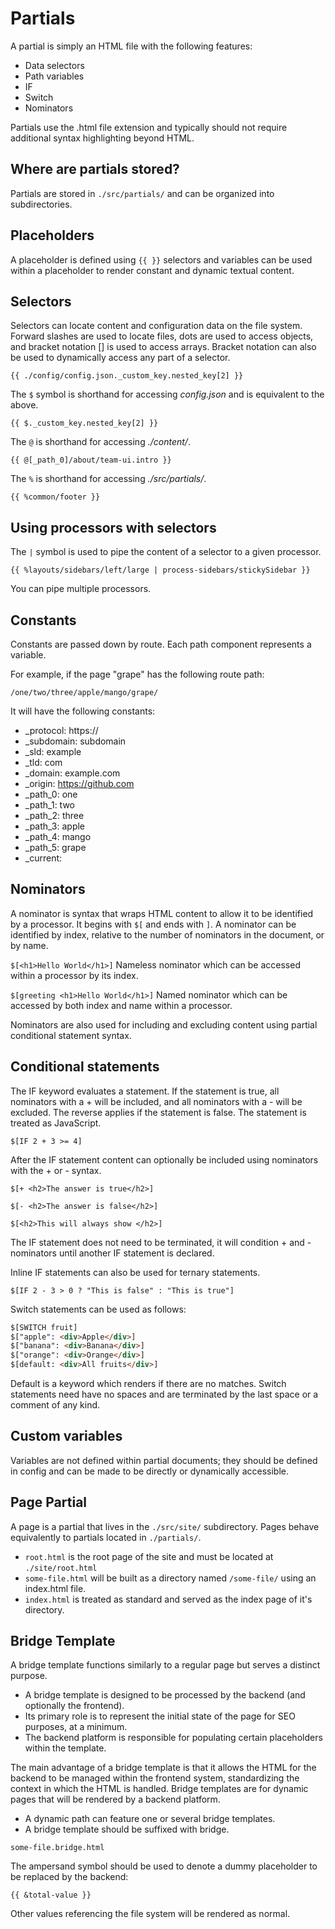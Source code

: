 # Partials

A partial is simply an HTML file with the following features: 
- Data selectors
- Path variables
- IF
- Switch
- Nominators

Partials use the .html file extension and typically should not require additional syntax highlighting beyond HTML. 

## Where are partials stored?
Partials are stored in `./src/partials/` and can be organized into subdirectories.

## Placeholders 
A placeholder is defined using `{{ }}` selectors and variables can be used within a placeholder to render constant and dynamic textual content.

## Selectors
Selectors can locate content and configuration data on the file system. Forward slashes are used to locate files, dots are used to access objects, and bracket notation [] is used to access arrays. Bracket notation can also be used to dynamically access any part of a selector.

`{{ ./config/config.json._custom_key.nested_key[2] }}`

The `$` symbol is shorthand for accessing _config.json_ and is equivalent to the above.

`{{ $._custom_key.nested_key[2] }}`

The `@` is shorthand for accessing _./content/_.

`{{ @[_path_0]/about/team-ui.intro }}`

The `%` is shorthand for accessing _./src/partials/_.

`{{ %common/footer }}`

## Using processors with selectors 
The `|` symbol is used to pipe the content of a selector to a given processor.

`{{ %layouts/sidebars/left/large | process-sidebars/stickySidebar }}`

You can pipe multiple processors.

## Constants
Constants are passed down by route. Each path component represents a variable. 

For example, if the page "grape" has the following route path:

`/one/two/three/apple/mango/grape/`

It will have the following constants:
- _protocol: https://
- _subdomain: subdomain
- _sld: example
- _tld: com
- _domain: example.com
- _origin: https://github.com
- _path_0: one 
- _path_1: two
- _path_2: three
- _path_3: apple
- _path_4: mango
- _path_5: grape
- _current: <current-page>

## Nominators 
A nominator is syntax that wraps HTML content to allow it to be identified by a processor. It begins with `$[` and ends with `]`.
A nominator can be identified by index, relative to the number of nominators in the document, or by name. 

`$[<h1>Hello World</h1>]` Nameless nominator which can be accessed within a processor by its index.

`$[greeting <h1>Hello World</h1>]` Named nominator which can be accessed by both index and name within a processor.

Nominators are also used for including and excluding content using partial conditional statement syntax.

## Conditional statements 
The IF keyword evaluates a statement. If the statement is true, all nominators with a + will be included, and all nominators with a - will be excluded.
The reverse applies if the statement is false. The statement is treated as JavaScript.

`$[IF 2 + 3 >= 4]`

After the IF statement content can optionally be included using nominators with the + or - syntax. 

`$[+ <h2>The answer is true</h2>]`

`$[- <h2>The answer is false</h2>]`

`$[<h2>This will always show </h2>]`

The IF statement does not need to be terminated, it will condition + and - nominators until another IF statement is declared. 

Inline IF statements can also be used for ternary statements.

`$[IF 2 - 3 > 0 ? "This is false" : "This is true"]`

Switch statements can be used as follows: 
 ```html
$[SWITCH fruit]
$["apple": <div>Apple</div>]
$["banana": <div>Banana</div>]
$["orange": <div>Orange</div>]
$[default: <div>All fruits</div>]

 ```
Default is a keyword which renders if there are no matches. Switch statements need have no spaces and are terminated by the last space
or a comment of any kind.

## Custom variables
Variables are not defined within partial documents; they should be defined in config and can be made to be directly or dynamically accessible.

## Page Partial 
A page is a partial that lives in the `./src/site/` subdirectory. Pages behave equivalently to partials located in `./partials/`. 
- `root.html` is the root page of the site and must be located at `./site/root.html`
- `some-file.html` will be built as a directory named `/some-file/` using an index.html file.
- `index.html` is treated as standard and served as the index page of it's directory. 

## Bridge Template
A bridge template functions similarly to a regular page but serves a distinct purpose.

- A bridge template is designed to be processed by the backend (and optionally the frontend).
- Its primary role is to represent the initial state of the page for SEO purposes, at a minimum.
- The backend platform is responsible for populating certain placeholders within the template.

The main advantage of a bridge template is that it allows the HTML for the backend to be managed within the frontend system, standardizing the context in which the HTML is handled.
Bridge templates are for dynamic pages that will be rendered by a backend platform.

- A dynamic path can feature one or several bridge templates. 
- A bridge template should be suffixed with bridge. 

`some-file.bridge.html`

The ampersand symbol should be used to denote a dummy placeholder to be replaced by the backend: 

`{{ &total-value }}`

Other values referencing the file system will be rendered as normal.
